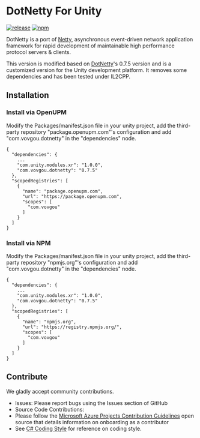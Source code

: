 # DotNetty For Unity

[![release](https://img.shields.io/github/v/tag/vovgou/DotNettyForUnity?label=release)](https://github.com/vovgou/DotNettyForUnity/releases)
[![npm](https://img.shields.io/npm/v/com.vovgou.dotnetty)](https://www.npmjs.com/package/com.vovgou.dotnetty)

DotNetty is a port of [Netty](https://github.com/netty/netty), asynchronous event-driven network application framework for rapid development of maintainable high performance protocol servers & clients.

This version is modified based on [DotNetty](https://github.com/Azure/DotNetty)'s 0.7.5 version and is a customized version for the Unity development platform. It removes some dependencies and has been tested under IL2CPP.

## Installation

### Install via OpenUPM 

Modify the Packages/manifest.json file in your unity project, add the third-party repository "package.openupm.com"'s configuration and add "com.vovgou.dotnetty" in the "dependencies" node.

    {
      "dependencies": {
        ...
        "com.unity.modules.xr": "1.0.0",
        "com.vovgou.dotnetty": "0.7.5"
      },
      "scopedRegistries": [
        {
          "name": "package.openupm.com",
          "url": "https://package.openupm.com",
          "scopes": [
            "com.vovgou"
          ]
        }
      ]
    }

### Install via NPM 

Modify the Packages/manifest.json file in your unity project, add the third-party repository "npmjs.org"'s configuration and add "com.vovgou.dotnetty" in the "dependencies" node.

    {
      "dependencies": {
        ...
        "com.unity.modules.xr": "1.0.0",
        "com.vovgou.dotnetty": "0.7.5"
      },
      "scopedRegistries": [
        {
          "name": "npmjs.org",
          "url": "https://registry.npmjs.org/",
          "scopes": [
            "com.vovgou"
          ]
        }
      ]
    }

## Contribute

We gladly accept community contributions.

* Issues: Please report bugs using the Issues section of GitHub
* Source Code Contributions:
 * Please follow the [Microsoft Azure Projects Contribution Guidelines](https://opensource.microsoft.com/collaborate) open source that details information on onboarding as a contributor
 * See [C# Coding Style](https://github.com/Azure/DotNetty/wiki/C%23-Coding-Style) for reference on coding style.
